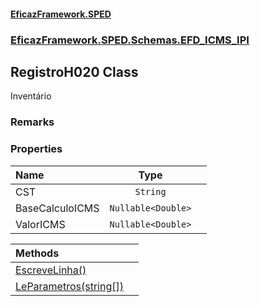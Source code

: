 #### [EficazFramework.SPED](EficazFrameworkSPED.md 'EficazFramework SPED')
### [EficazFramework.SPED.Schemas.EFD_ICMS_IPI](EficazFramework.SPED.Schemas.EFD_ICMS_IPI.md 'EficazFramework.SPED.Schemas.EFD_ICMS_IPI')

## RegistroH020 Class

Inventário

### Remarks
### Properties

| Name | Type | |
| :--- | :---: | :--- |
| CST | `String` |  |
| BaseCalculoICMS | `Nullable<Double>` |  |
| ValorICMS | `Nullable<Double>` |  |

| Methods | |
| :--- | :--- |
| [EscreveLinha()](EficazFramework.SPED.Schemas.EFD_ICMS_IPI/RegistroH020/EscreveLinha().md 'EficazFramework.SPED.Schemas.EFD_ICMS_IPI.RegistroH020.EscreveLinha()') | |
| [LeParametros(string[])](EficazFramework.SPED.Schemas.EFD_ICMS_IPI/RegistroH020/LeParametros(string[]).md 'EficazFramework.SPED.Schemas.EFD_ICMS_IPI.RegistroH020.LeParametros(string[])') | |
